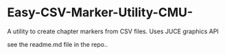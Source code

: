 # Easy-CSV-Marker-Utility-CMU-
A utility to create chapter markers from CSV files.  Uses JUCE graphics API

see the readme.md file in the repo..
